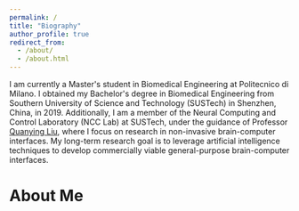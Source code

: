 ```yaml
---
permalink: /
title: "Biography"
author_profile: true
redirect_from: 
  - /about/
  - /about.html
---
```


I am currently a Master's student in Biomedical Engineering at Politecnico di Milano. I obtained my Bachelor's degree in Biomedical Engineering from Southern University of Science and Technology (SUSTech) in Shenzhen, China, in 2019. Additionally, I am a member of the Neural Computing and Control Laboratory (NCC Lab) at SUSTech, under the guidance of Professor [Quanying Liu](https://faculty.sustech.edu.cn/?tagid=liuqy&iscss=1&snapid=1&orderby=date&go=1&lang=en), where I focus on research in non-invasive brain-computer interfaces. My long-term research goal is to leverage artificial intelligence techniques to develop commercially viable general-purpose brain-computer interfaces.

About Me
======

